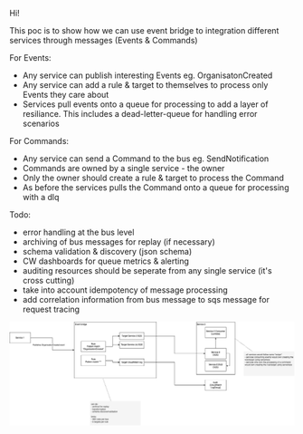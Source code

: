 Hi!

This poc is to show how we can use event bridge to integration different services through messages (Events & Commands)

For Events:
- Any service can publish interesting Events eg. OrganisatonCreated
- Any service can add a rule & target to themselves to process only Events they care about
- Services pull events onto a queue for processing to add a layer of resiliance. This includes a dead-letter-queue for handling error scenarios

For Commands:
- Any service can send a Command to the bus eg. SendNotification
- Commands are owned by a single service - the owner
- Only the owner should create a rule & target to process the Command
- As before the services pulls the Command onto a queue for processing with a dlq

Todo:
- error handling at the bus level
- archiving of bus messages for replay (if necessary)
- schema validation & discovery (json schema)
- CW dashboards for queue metrics & alerting
- auditing resources should be seperate from any single service (it's cross cutting)
- take into account idempotency of message processing
- add correlation information from bus message to sqs message for request tracing

![Solution diagram](diagram.png)